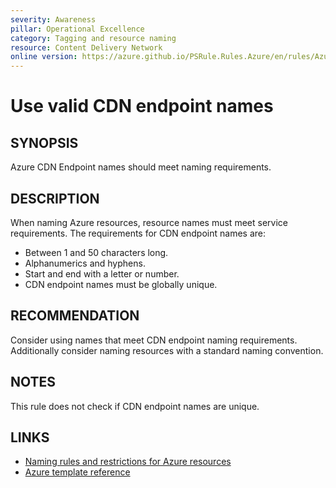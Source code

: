 ```yaml
---
severity: Awareness
pillar: Operational Excellence
category: Tagging and resource naming
resource: Content Delivery Network
online version: https://azure.github.io/PSRule.Rules.Azure/en/rules/Azure.CDN.EndpointName/
---
```


# Use valid CDN endpoint names

## SYNOPSIS

Azure CDN Endpoint names should meet naming requirements.

## DESCRIPTION

When naming Azure resources, resource names must meet service requirements.
The requirements for CDN endpoint names are:

- Between 1 and 50 characters long.
- Alphanumerics and hyphens.
- Start and end with a letter or number.
- CDN endpoint names must be globally unique.

## RECOMMENDATION

Consider using names that meet CDN endpoint naming requirements.
Additionally consider naming resources with a standard naming convention.

## NOTES

This rule does not check if CDN endpoint names are unique.

## LINKS

- [Naming rules and restrictions for Azure resources](https://docs.microsoft.com/azure/azure-resource-manager/management/resource-name-rules#microsoftcdn)
- [Azure template reference](https://docs.microsoft.com/azure/templates/microsoft.cdn/profiles/endpoints)

